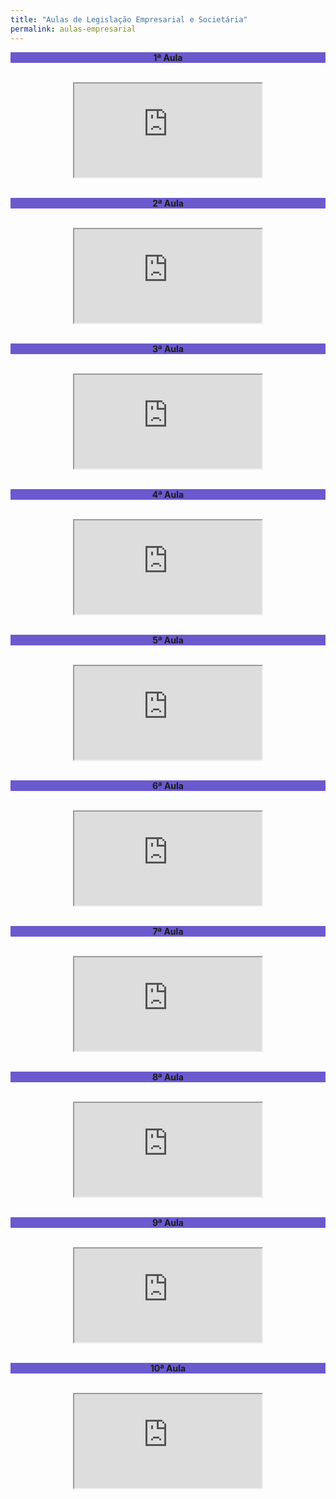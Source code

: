 ```yaml
---
title: "Aulas de Legislação Empresarial e Societária"
permalink: aulas-empresarial
---
```

<div style="text-align:center"><b><p style="background-color:SlateBlue;">1ª Aula</p></b></div>
<br>
<div class="container">
<div style="text-align:center"><iframe class="responsive-iframe" src="https://www.youtube.com/embed/rQE4Z77bvIY"></iframe></div></div>
<br>
<div style="text-align:center"><b><p style="background-color:SlateBlue;">2ª Aula</p></b></div>
<br>
<div class="container">
<div style="text-align:center"><iframe class="responsive-iframe" src="https://www.youtube.com/embed/30QaV94zYB0"></iframe></div></div>
<br>
<div style="text-align:center"><b><p style="background-color:SlateBlue;">3ª Aula</p></b></div>
<br>
<div class="container">
<div style="text-align:center"><iframe class="responsive-iframe" src="https://www.youtube.com/embed/f_A9oRQOI9M"></iframe></div></div>
<br>
<div style="text-align:center"><b><p style="background-color:SlateBlue;">4ª Aula</p></b></div>
<br>
<div class="container">
<div style="text-align:center"><iframe class="responsive-iframe" src="https://www.youtube.com/embed/NhyZYgglf5k"></iframe></div></div>
<br>
<div style="text-align:center"><b><p style="background-color:SlateBlue;">5ª Aula</p></b></div>
<br>
<div class="container">
<div style="text-align:center"><iframe class="responsive-iframe" src="https://www.youtube.com/embed/2-DfcDlGmiY"></iframe></div></div>
<br>
<div style="text-align:center"><b><p style="background-color:SlateBlue;">6ª Aula</p></b></div>
<br>
<div class="container">
<div style="text-align:center"><iframe class="responsive-iframe" src="https://www.youtube.com/embed/bw51Fm1sI4E"></iframe></div></div>
<br>
<div style="text-align:center"><b><p style="background-color:SlateBlue;">7ª Aula</p></b></div>
<br>
<div class="container">
<div style="text-align:center"><iframe class="responsive-iframe" src="https://www.youtube.com/embed/KLryXkg1WR8"></iframe></div></div>
<br>
<div style="text-align:center"><b><p style="background-color:SlateBlue;">8ª Aula</p></b></div>
<br>
<div class="container">
<div style="text-align:center"><iframe class="responsive-iframe" src="https://www.youtube.com/embed/c7riCr7OsAM"></iframe></div></div>
<br>
<div style="text-align:center"><b><p style="background-color:SlateBlue;">9ª Aula</p></b></div>
<br>
<div class="container">
<div style="text-align:center"><iframe class="responsive-iframe" src="https://www.youtube.com/embed/_Ya9vd22b9w"></iframe></div></div>
<br>
<div style="text-align:center"><b><p style="background-color:SlateBlue;">10ª Aula</p></b></div>
<br>
<div class="container">
<div style="text-align:center"><iframe class="responsive-iframe" src="https://www.youtube.com/embed/bUo4360yGSE"></iframe></div></div>
<br>
